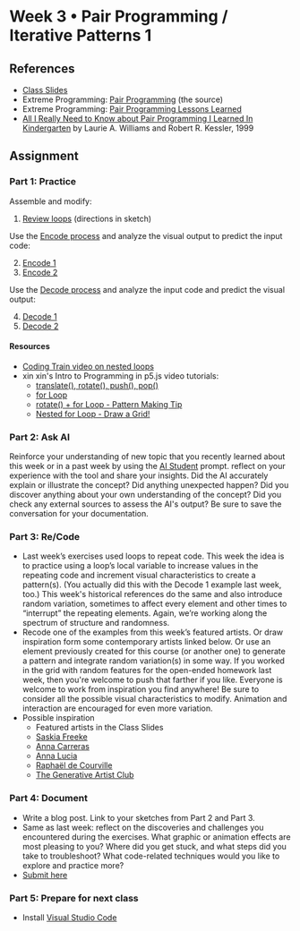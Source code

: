 # Week 3 • Pair Programming / Iterative Patterns 1

## References

- [Class
  Slides](https://drive.google.com/drive/folders/1iH0ERUaMkSCn_7A9F4bnBWwMHJmu04ak?usp=sharing)
- Extreme Programming: [Pair
  Programming](http://www.extremeprogramming.org/rules/pair.html) (the source)
- Extreme Programming: [Pair Programming Lessons
  Learned](http://www.extremeprogramming.org/stories/pair.html)
- [All I Really Need to Know about Pair Programming I Learned In
  Kindergarten](https://drive.google.com/drive/folders/1iH0ERUaMkSCn_7A9F4bnBWwMHJmu04ak?usp=sharing)
  by Laurie A. Williams and  Robert R. Kessler, 1999

## Assignment

### Part 1: Practice

Assemble and modify:

1. [Review loops](https://editor.p5js.org/enickles/sketches/Qo7DHHcFk)
  (directions in sketch)

Use the [Encode
process](https://github.com/ellennickles/code-your-way-s24/blob/main/encode.md)
and analyze the visual output to predict the input code:

2. [Encode 1](https://editor.p5js.org/enickles/full/iu3hqCt1e)
3. [Encode 2](https://editor.p5js.org/enickles/full/sTAx_W5n_)

Use the [Decode
process](https://github.com/ellennickles/code-your-way-s24/blob/main/decode.md)
and analyze the input code and predict the visual output:

4. [Decode
   1](https://github.com/ellennickles/code-your-way-s24/blob/main/week3/decode1.js)
5. [Decode
   2](https://github.com/ellennickles/code-your-way-s24/blob/main/week3/decode2.js)

#### Resources

- [Coding Train video on nested
  loops](https://thecodingtrain.com/tracks/code-programming-with-p5-js/code/4-loops/2-nested)
- xin xin's Intro to Programming in p5.js video tutorials:
  - [translate(), rotate(), push(),
    pop()](https://www.youtube.com/watch?v=maTfm84mLbo)
  - [for Loop](https://www.youtube.com/watch?v=QdGeb0H5idM)
  - [rotate() + for Loop - Pattern Making
    Tip](https://www.youtube.com/watch?v=kP-RkS70Lm8)
  - [Nested for Loop - Draw a
    Grid!](https://www.youtube.com/watch?v=FAVvj1M6klc)

### Part 2: Ask AI

Reinforce your understanding of new topic that you recently learned about this
week or in a past week by using the [AI
Student](https://github.com/ellennickles/code-your-way-s24/blob/main/ai-assisted-learning.md#ai-as-student)
prompt. reflect on your experience with the tool and share your insights. Did
the AI accurately explain or illustrate the concept? Did anything unexpected
happen? Did you discover anything about your own understanding of the concept?
Did you check any external sources to assess the AI's output? Be sure to save the conversation for your documentation.

### Part 3: Re/Code

- Last week’s exercises used loops to repeat code. This week the idea is to
  practice using a loop’s local variable to increase values in the repeating
  code and increment visual characteristics to create a pattern(s). (You
  actually did this with the Decode 1 example last week, too.) This week's
  historical references do the same and also introduce random variation,
  sometimes to affect every element and other times to “interrupt” the repeating
  elements. Again, we’re working along the spectrum of structure and randomness.
- Recode one of the examples from this week’s featured artists. Or draw
  inspiration form some contemporary artists linked below. Or use an element
  previously created for this course (or another one) to generate a pattern and
  integrate random variation(s) in some way. If you worked in the grid with
  random features for the open-ended homework last week, then you're welcome to
  push that farther if you like. Everyone is welcome to work from
  inspiration you find anywhere! Be sure to consider all the possible visual
  characteristics to modify. Animation and interaction are encouraged for even
  more variation.
- Possible inspiration
  - Featured artists in the Class Slides
  - [Saskia Freeke](https://sasj.nl/portfolio/)
  - [Anna Carreras](https://www.annacarreras.com/)
  - [Anna Lucia](https://twitter.com/annaluciacodes)
  - [Raphaël de Courville](https://twitter.com/sableraph)
  - [The Generative Artist Club](https://www.genartclub.com/)

### Part 4: Document

- Write a blog post. Link to your sketches from Part 2 and Part 3.
- Same as last week: reflect on the discoveries and challenges you encountered
  during the exercises. What graphic or animation effects are most pleasing to
  you? Where did you get stuck, and what steps did you take to troubleshoot?
  What code-related techniques would you like to explore and practice more?
- [Submit here](https://forms.gle/ec4VxRgt8CtAjDGU7)

### Part 5: Prepare for next class

- Install [Visual Studio Code](https://code.visualstudio.com/)
